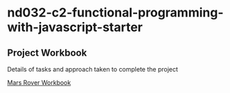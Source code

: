 # nd032-c2-functional-programming-with-javascript-starter

## Project Workbook

Details of tasks and approach taken to complete the project

[Mars Rover Workbook](https://github.com/rosera/nd032-c2-functional-programming-with-javascript-starter/blob/project/workbook.md)
